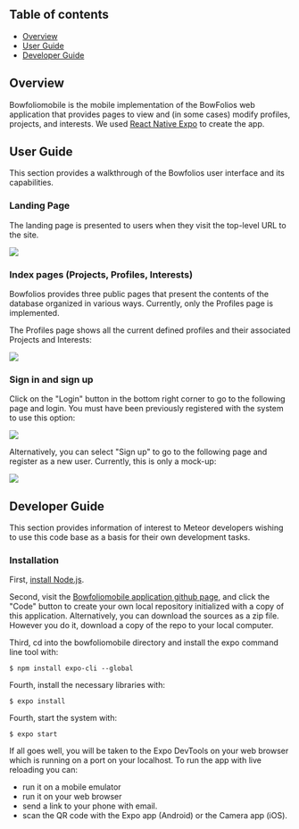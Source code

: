 ## Table of contents

* [Overview](#overview)
* [User Guide](#user-guide)
* [Developer Guide](#developer-guide)

## Overview

Bowfoliomobile is the mobile implementation of the BowFolios web application that provides pages to view and (in some cases) modify profiles, projects, and interests. We used [React Native Expo](https://expo.io/) to create the app.


## User Guide

This section provides a walkthrough of the Bowfolios user interface and its capabilities.

### Landing Page

The landing page is presented to users when they visit the top-level URL to the site.

![](images/landing-page.jpg)

### Index pages (Projects, Profiles, Interests)

Bowfolios provides three public pages that present the contents of the database organized in various ways.  Currently, only the Profiles page is implemented.

The Profiles page shows all the current defined profiles and their associated Projects and Interests:

![](images/profiles-page.jpg)


### Sign in and sign up

Click on the "Login" button in the bottom right corner to go to the following page and login. You must have been previously registered with the system to use this option:

![](images/signin-page.jpg)

Alternatively, you can select "Sign up" to go to the following page and register as a new user.  Currently, this is only a mock-up:

![](images/signup-page.jpg)

<!---
### Home page

After logging in, you are taken to the home page, which presents a form where you can complete and/or update your personal profile.  Currently, this is only a mockup:

![](images/home-page.jpg)
--->

## Developer Guide

This section provides information of interest to Meteor developers wishing to use this code base as a basis for their own development tasks.

### Installation

First, [install Node.js](https://nodejs.org/).

Second, visit the [Bowfoliomobile application github page](https://github.com/Badcodio/bowfoliomobile), and click the "Code" button to create your own local repository initialized with a copy of this application. Alternatively, you can download the sources as a zip file.  However you do it, download a copy of the repo to your local computer.

Third, cd into the bowfoliomobile directory and install the expo command line tool with:

```
$ npm install expo-cli --global
```

Fourth, install the necessary libraries with:

```
$ expo install
```

Fourth, start the system with:

```
$ expo start
```

If all goes well, you will be taken to the Expo DevTools on your web browser which is running on a port on your localhost.  To run the app with live reloading you can:
 - run it on a mobile emulator
 - run it on your web browser
 - send a link to your phone with email.
 - scan the QR code with the Expo app (Android) or the Camera app (iOS).









